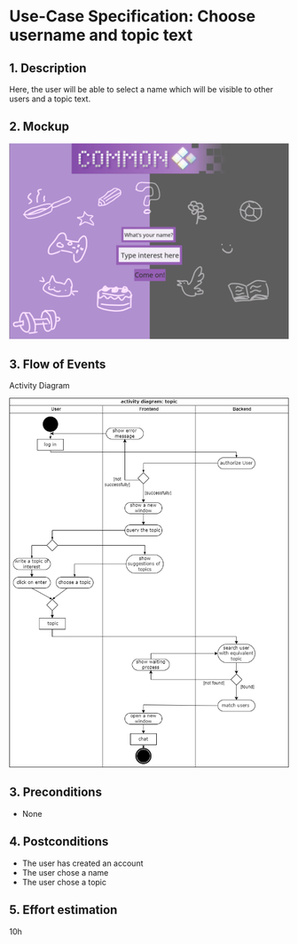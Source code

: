 # Use-Case Specification: Choose username and topic text

## 1. Description

Here, the user will be able to select a name which will be visible to other users and a topic text.

## 2. Mockup

![StartChat](/docs/mockups/mock_start.png)

## 3. Flow of Events

Activity Diagram

![TopicSearchActivityDiagram](/docs/use_cases/images/ActivityDiagrams/TopicSearchActivityDiagram.png)

## 3. Preconditions

* None

## 4. Postconditions

* The user has created an account
* The user chose a name
* The user chose a topic

## 5. Effort estimation

10h